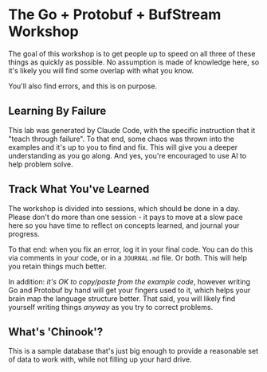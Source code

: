 # The Go + Protobuf + BufStream Workshop

The goal of this workshop is to get people up to speed on all three of these things as quickly as possible. No assumption is made of knowledge here, so it's likely you will find some overlap with what you know.

You'll also find errors, and this is on purpose.

## Learning By Failure

This lab was generated by Claude Code, with the specific instruction that it "teach through failure". To that end, some chaos was thrown into the examples and it's up to you to find and fix. This will give you a deeper understanding as you go along. And yes, you're encouraged to use AI to help problem solve.

## Track What You've Learned

The workshop is divided into sessions, which should be done in a day. Please don't do more than one session - it pays to move at a slow pace here so you have time to reflect on concepts learned, and journal your progress.

To that end: when you fix an error, log it in your final code. You can do this via comments in your code, or in a `JOURNAL.md` file. Or both. This will help you retain things much better.

In addition: _it's OK to copy/paste from the example code_, however writing Go and Protobuf by hand will get your fingers used to it, which helps your brain map the language structure better. That said, you will likely find yourself writing things _anyway_ as you try to correct problems.

## What's 'Chinook'?

This is a sample database that's just big enough to provide a reasonable set of data to work with, while not filling up your hard drive.